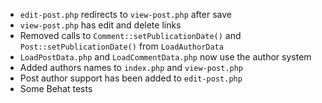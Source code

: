 * `edit-post.php` redirects to `view-post.php` after save
* `view-post.php` has edit and delete links
* Removed calls to `Comment::setPublicationDate()` and `Post::setPublicationDate()` from `LoadAuthorData`
* `LoadPostData.php` and `LoadCommentData.php` now use the author system
* Added authors names to `index.php` and `view-post.php`
* Post author support has been added to `edit-post.php`
* Some Behat tests